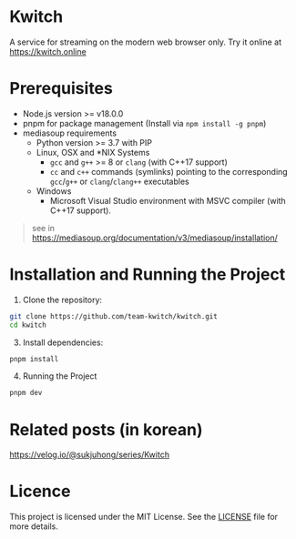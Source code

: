 # Kwitch
A service for streaming on the modern web browser only.
Try it online at https://kwitch.online

# Prerequisites
- Node.js version >= v18.0.0
- pnpm for package management (Install via `npm install -g pnpm`)
- mediasoup requirements
  - Python version >= 3.7 with PIP
  - Linux, OSX and *NIX Systems
    - `gcc` and `g++` >= 8 or `clang` (with C++17 support)
    - `cc` and `c++` commands (symlinks) pointing to the corresponding `gcc`/`g++` or `clang`/`clang++` executables
  - Windows
    - Microsoft Visual Studio environment with MSVC compiler (with C++17 support).

> see in https://mediasoup.org/documentation/v3/mediasoup/installation/

# Installation and Running the Project
1. Clone the repository:
```bash
git clone https://github.com/team-kwitch/kwitch.git
cd kwitch
```

3. Install dependencies:
```bash
pnpm install
```

4. Running the Project
```bash
pnpm dev
```

# Related posts (in korean)
https://velog.io/@sukjuhong/series/Kwitch

# Licence
This project is licensed under the MIT License. See the [LICENSE](./LICENCE) file for more details.
